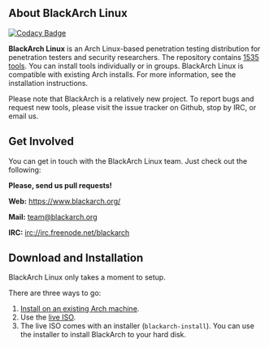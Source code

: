 About BlackArch Linux
---------------------

[![Codacy Badge](https://api.codacy.com/project/badge/Grade/434f1c345c3249ad840ad9bd7ea5d918)](https://www.codacy.com/app/PartTimeLegend/blackarch?utm_source=github.com&utm_medium=referral&utm_content=PartTimeLegend/blackarch&utm_campaign=badger)

**BlackArch Linux** is an Arch Linux-based penetration testing distribution for
penetration testers and security researchers. The repository contains
[1535 tools](https://www.blackarch.org/tools.html). You can install
tools individually or in groups. BlackArch Linux is compatible with existing
Arch installs. For more information, see the installation instructions.

Please note that BlackArch is a relatively new project. To report bugs and
request new tools, please visit the issue tracker on Github, stop by IRC, or
email us.

Get Involved
------------

You can get in touch with the BlackArch Linux team. Just check out the following:

**Please, send us pull requests!**

**Web:** https://www.blackarch.org/

**Mail:** team@blackarch.org

**IRC:** [irc://irc.freenode.net/blackarch](irc://irc.freenode.net/blackarch)

Download and Installation
-------------------------

BlackArch Linux only takes a moment to setup.

There are three ways to go:

  1. [Install on an existing Arch machine](https://www.blackarch.org/downloads.html#install-repo).
  2. Use the [live ISO](http://blackarch.org/downloads.html).
  3. The live ISO comes with an installer (`blackarch-install`). You can use the
  installer to install BlackArch to your hard disk.
